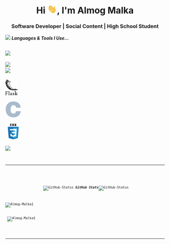 <h1 align="center">Hi <img src="https://raw.githubusercontent.com/ABSphreak/ABSphreak/master/gifs/Hi.gif" width="30px">, I'm Almog Malka</h1>

<h3 align="center">Software Developer | Social Content | High School Student</h3>


<img src="https://media.giphy.com/media/IwSG1QKOwDjQk/giphy.gif" width="30px">&nbsp;***Languages & Tools I Use...***
<p align="left">

<code> <img height="50" src="https://github.com/uannabi/-/blob/master/resource/python-icon.svg"> <code> <code> 
<img height="50" src="https://github.com/uannabi/-/blob/master/resource/dj.svg"></code>
<code><img height="50" src="https://github.com/uannabi/-/blob/master/resource/git.svg"></code>
<code> <img height="50" src="https://github.com/Akash-chowrasia/Akash-chowrasia/blob/main/images/flask.svg"> </code>
<code> <img height="50" src="https://raw.githubusercontent.com/devicons/devicon/master/icons/c/c-original.svg"></code>
<code> <img height="50" src="https://raw.githubusercontent.com/devicons/devicon/master/icons/css3/css3-original-wordmark.svg"> </code>
<code> <img height="50" src="  https://raw.githubusercontent.com/detain/svg-logos/780f25886640cef088af994181646db2f6b1a3f8/svg/selenium-logo.svg"> </code>


<hr>
  <p align="center">
 <img src="https://media.giphy.com/media/8UHRm5oY4k4FDxq5QG/giphy.gif" width="30px" alt="GitHub-Status"/>&nbsp;<i><b>GitHub Stats</b></i><img src="https://media.giphy.com/media/8UHRm5oY4k4FDxq5QG/giphy.gif" width="30px" alt="GitHub-Status"/></p>
<p><img align="left" src="https://github-readme-stats.vercel.app/api/top-langs?username=Almog-Malka1&show_icons=true&locale=en&layout=compact" alt="Almog-Malka1" /></p>

<p>&nbsp;<img align="center" src="https://github-readme-stats.vercel.app/api?username=Almog-Malka1&show_icons=true&locale=en" alt="Almog-Malka1" width="410" /></p>

<hr>
 

